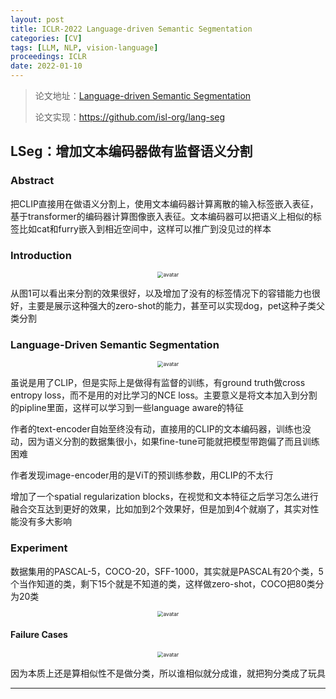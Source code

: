 ```yaml
---
layout: post
title: ICLR-2022 Language-driven Semantic Segmentation
categories: [CV]
tags: [LLM, NLP, vision-language]
proceedings: ICLR
date: 2022-01-10
---
```


> 论文地址：[Language-driven Semantic Segmentation](http://arxiv.org/abs/2201.03546)
>
> 论文实现：<https://github.com/isl-org/lang-seg>

## LSeg：增加文本编码器做有监督语义分割

### Abstract

把CLIP直接用在做语义分割上，使用文本编码器计算离散的输入标签嵌入表征，基于transformer的编码器计算图像嵌入表征。文本编码器可以把语义上相似的标签比如cat和furry嵌入到相近空间中，这样可以推广到没见过的样本

### Introduction

<div align="center" style="float:center"><img src="https://blog-img-1259433191.cos.ap-shanghai.myqcloud.com/LSeg/fig1.png" alt="avatar" style="zoom:60%;" /></div>

从图1可以看出来分割的效果很好，以及增加了没有的标签情况下的容错能力也很好，主要是展示这种强大的zero-shot的能力，甚至可以实现dog，pet这种子类父类分割

### Language-Driven Semantic Segmentation

<div align="center" style="float:center"><img src="https://blog-img-1259433191.cos.ap-shanghai.myqcloud.com/LSeg/fig2.png" alt="avatar" style="zoom:60%;" /></div>

虽说是用了CLIP，但是实际上是做得有监督的训练，有ground truth做cross entropy loss，而不是用的对比学习的NCE loss。主要意义是将文本加入到分割的pipline里面，这样可以学习到一些language aware的特征

作者的text-encoder自始至终没有动，直接用的CLIP的文本编码器，训练也没动，因为语义分割的数据集很小，如果fine-tune可能就把模型带跑偏了而且训练困难

作者发现image-encoder用的是ViT的预训练参数，用CLIP的不太行

增加了一个spatial regularization blocks，在视觉和文本特征之后学习怎么进行融合交互达到更好的效果，比如加到2个效果好，但是加到4个就崩了，其实对性能没有多大影响

### Experiment

数据集用的PASCAL-5，COCO-20，SFF-1000，其实就是PASCAL有20个类，5个当作知道的类，剩下15个就是不知道的类，这样做zero-shot，COCO把80类分为20类

<div align="center" style="float:center"><img src="https://blog-img-1259433191.cos.ap-shanghai.myqcloud.com/LSeg/tab1-tab2.png" alt="avatar" style="zoom:60%;" /></div>

#### Failure Cases

<div align="center" style="float:center"><img src="https://blog-img-1259433191.cos.ap-shanghai.myqcloud.com/LSeg/fig6.png" alt="avatar" style="zoom:60%;" /></div>

因为本质上还是算相似性不是做分类，所以谁相似就分成谁，就把狗分类成了玩具

<HR align=left color=#987cb9 SIZE=1>
